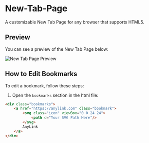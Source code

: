 # New-Tab-Page

A customizable New Tab Page for any browser that supports HTML5.

## Preview

You can see a preview of the New Tab Page below:

![New Tab Page Preview](https://i.imgur.com/3NUFgNy.png)

## How to Edit Bookmarks

To edit a bookmark, follow these steps:

1. Open the `bookmarks` section in the html file:

```html
<div class="bookmarks">
    <a href="https://anylink.com" class="bookmark">
        <svg class="icon" viewBox="0 0 24 24">
            <path d="Your SVG Path Here"/>
        </svg>
        AnyLink
    </a>
</div>
